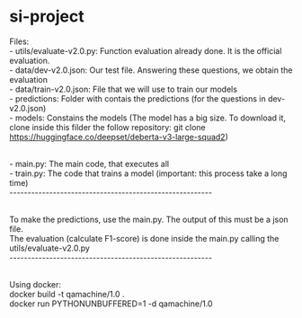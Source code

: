# si-project
Files:
<br>- utils/evaluate-v2.0.py: Function evaluation already done. It is the official evaluation.
<br>- data/dev-v2.0.json: Our test file. Answering these questions, we obtain the evaluation
<br>- data/train-v2.0.json: File that we will use to train our models
<br>- predictions: Folder with contais the predictions (for the questions in dev-v2.0.json)
<br>- models: Constains the models (The model has a big size. To download it, clone inside this filder the follow repository: git clone https://huggingface.co/deepset/deberta-v3-large-squad2)

<br>- main.py: The main code, that executes all
<br>- train.py: The code that trains a model (important: this process take a long time)
<br> --------------------------------------------------------

<br>To make the predictions, use the main.py. The output of this must be a json file.
<br>The evaluation (calculate F1-score) is done inside the main.py calling the utils/evaluate-v2.0.py
<br> --------------------------------------------------------

<br>Using docker:
<br>docker build -t qamachine/1.0 .
<br>docker run PYTHONUNBUFFERED=1 -d qamachine/1.0
